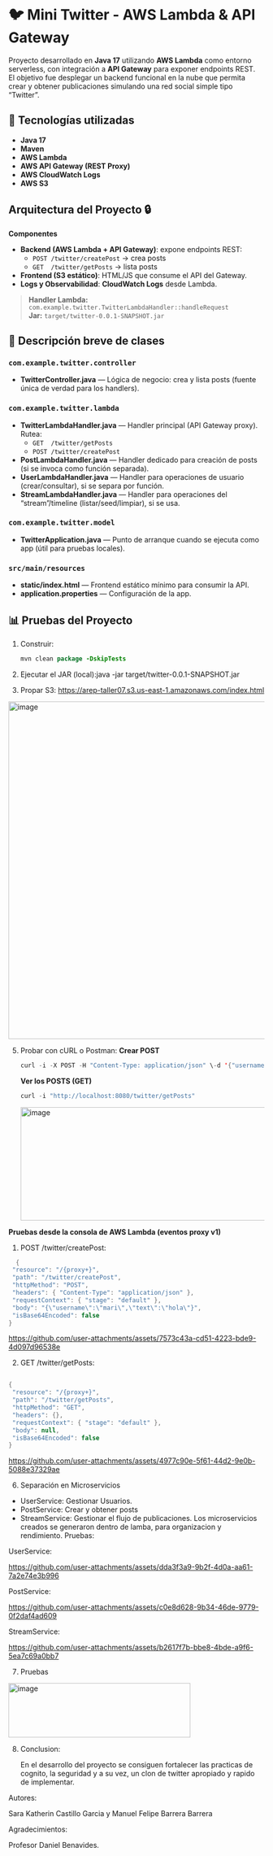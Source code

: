# 🐦 Mini Twitter - AWS Lambda & API Gateway

Proyecto desarrollado en **Java 17** utilizando **AWS Lambda** como entorno serverless, con integración a **API Gateway** para exponer endpoints REST.  
El objetivo fue desplegar un backend funcional en la nube que permita crear y obtener publicaciones simulando una red social simple tipo “Twitter”.

## 🚀 Tecnologías utilizadas

- **Java 17**
- **Maven**
- **AWS Lambda**
- **AWS API Gateway (REST Proxy)**
- **AWS CloudWatch Logs**
- **AWS S3**

## Arquitectura del Proyecto 🔒

**Componentes**
- **Backend (AWS Lambda + API Gateway)**: expone endpoints REST:
  - `POST /twitter/createPost` → crea posts
  - `GET  /twitter/getPosts`   → lista posts
- **Frontend (S3 estático)**: HTML/JS que consume el API del Gateway.
- **Logs y Observabilidad**: **CloudWatch Logs** desde Lambda.

> **Handler Lambda:** `com.example.twitter.TwitterLambdaHandler::handleRequest`  
> **Jar:** `target/twitter-0.0.1-SNAPSHOT.jar`

## 📄 Descripción breve de clases

### `com.example.twitter.controller`
- **TwitterController.java** — Lógica de negocio: crea y lista posts (fuente única de verdad para los handlers).

### `com.example.twitter.lambda`
- **TwitterLambdaHandler.java** — Handler principal (API Gateway proxy). Rutea:
  - `GET  /twitter/getPosts`
  - `POST /twitter/createPost`
- **PostLambdaHandler.java** — Handler dedicado para creación de posts (si se invoca como función separada).
- **UserLambdaHandler.java** — Handler para operaciones de usuario (crear/consultar), si se separa por función.
- **StreamLambdaHandler.java** — Handler para operaciones del “stream”/timeline (listar/seed/limpiar), si se usa.

### `com.example.twitter.model`
- **TwitterApplication.java** — Punto de arranque cuando se ejecuta como app (útil para pruebas locales).

### `src/main/resources`
- **static/index.html** — Frontend estático mínimo para consumir la API.
- **application.properties** — Configuración de la app.

## 📊 Pruebas del Proyecto 

1. Construir:
   ```java
   mvn clean package -DskipTests
   ```

2. Ejecutar el JAR (local):java -jar target/twitter-0.0.1-SNAPSHOT.jar
3. Propar S3: https://arep-taller07.s3.us-east-1.amazonaws.com/index.html

  <img width="1350" height="664" alt="image" src="https://github.com/user-attachments/assets/61413365-d29b-4c67-b077-f2981c23d40f" />

5. Probar con cURL o Postman:
   **Crear POST**
   ```java
   curl -i -X POST -H "Content-Type: application/json" \-d '{"username":"mari","text":"hola"}' \"http://localhost:8080/twitter/createPost"
     ```
   **Ver los POSTS (GET)**
    ```java
    curl -i "http://localhost:8080/twitter/getPosts"
     ```
    <img width="1005" height="223" alt="image" src="https://github.com/user-attachments/assets/d02d3e41-9d6f-476a-a9ec-7ac4bda9a8ac" />
**Pruebas desde la consola de AWS Lambda (eventos proxy v1)**
1. POST /twitter/createPost:
 ```java
   {
  "resource": "/{proxy+}",
  "path": "/twitter/createPost",
  "httpMethod": "POST",
  "headers": { "Content-Type": "application/json" },
  "requestContext": { "stage": "default" },
  "body": "{\"username\":\"mari\",\"text\":\"hola\"}",
  "isBase64Encoded": false
}
```
https://github.com/user-attachments/assets/7573c43a-cd51-4223-bde9-4d097d96538e

2. GET /twitter/getPosts:
 ```java

{
  "resource": "/{proxy+}",
  "path": "/twitter/getPosts",
  "httpMethod": "GET",
  "headers": {},
  "requestContext": { "stage": "default" },
  "body": null,
  "isBase64Encoded": false
}
 ```

https://github.com/user-attachments/assets/4977c90e-5f61-44d2-9e0b-5088e37329ae

6. Separación en Microservicios
  - UserService: Gestionar Usuarios.
  - PostService: Crear y obtener posts
  - StreamService: Gestionar el flujo de publicaciones. Los microservicios creados se generaron dentro de lamba, para organizacion y rendimiento.
Pruebas:

UserService:

https://github.com/user-attachments/assets/dda3f3a9-9b2f-4d0a-aa61-7a2e74e3b996

PostService:

https://github.com/user-attachments/assets/c0e8d628-9b34-46de-9779-0f2daf4ad609

StreamService:

https://github.com/user-attachments/assets/b2617f7b-bbe8-4bde-a9f6-5ea7c69a0bb7

7. Pruebas
  <img width="358" height="107" alt="image" src="https://github.com/user-attachments/assets/ffe79b43-a4bc-4cca-9161-378b26c25132" />

8. Conclusion:
   
   En el desarrollo del proyecto se consiguen fortalecer las practicas de cognito, la seguridad y a su vez, un clon de twitter apropiado y rapido de implementar.


Autores:

Sara Katherin Castillo Garcia y Manuel Felipe Barrera Barrera

Agradecimientos:

Profesor Daniel Benavides.

  
 




   













